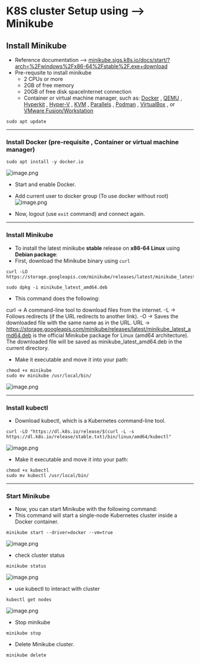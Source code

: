 # K8S cluster Setup using -->  Minikube



## Install Minikube


- Reference documentation --> [﻿minikube.sigs.k8s.io/docs/start/?arch=%2Fwindows%2Fx86-64%2Fstable%2F.exe+download](https://minikube.sigs.k8s.io/docs/start/?arch=%2Fwindows%2Fx86-64%2Fstable%2F.exe+download) 
- Pre-requsite to install minikube 
    -  2 CPUs or more
    - 2GB of free memory
    - 20GB of free disk spaceInternet connection
    - Container or virtual machine manager, such as: [﻿Docker](https://minikube.sigs.k8s.io/docs/drivers/docker/)  , [﻿QEMU](https://minikube.sigs.k8s.io/docs/drivers/qemu/)  , [﻿Hyperkit](https://minikube.sigs.k8s.io/docs/drivers/hyperkit/)  , [﻿Hyper-V](https://minikube.sigs.k8s.io/docs/drivers/hyperv/)  , [﻿KVM](https://minikube.sigs.k8s.io/docs/drivers/kvm2/)  , [﻿Parallels](https://minikube.sigs.k8s.io/docs/drivers/parallels/)  , [﻿Podman](https://minikube.sigs.k8s.io/docs/drivers/podman/)  , [﻿VirtualBox](https://minikube.sigs.k8s.io/docs/drivers/virtualbox/)  , or [﻿VMware Fusion/Workstation](https://minikube.sigs.k8s.io/docs/drivers/vmware/)  


```
sudo apt update
```
---

### Install Docker (pre-requisite  , Container or virtual machine manager)
```
sudo apt install -y docker.io
```
![image.png](https://eraser.imgix.net/workspaces/EJ3iJdJH120ujDdkAoyz/yuIy5hbLwHZ10ovGIULZ9qCXT8E3/OUhRoTW08weoJd9H3ngk0.png?ixlib=js-3.7.0 "image.png")

- Start and enable Docker.
- Add current user to docker group (To use docker without root)
![image.png](https://eraser.imgix.net/workspaces/EJ3iJdJH120ujDdkAoyz/yuIy5hbLwHZ10ovGIULZ9qCXT8E3/p_ro2zz__JDQfVOOeb4yz.png?ixlib=js-3.7.0 "image.png")

- Now, logout (use `exit`  command) and connect again.
---

### Install Minikube
- To install the latest minikube **stable** release on **x86-64** **Linux** using **Debian package**:
- First, download the Minikube binary using `curl` 
```
curl -LO https://storage.googleapis.com/minikube/releases/latest/minikube_latest_amd64.deb
```
```
sudo dpkg -i minikube_latest_amd64.deb
```
- This command does the following:

curl → A command-line tool to download files from the internet.
-L → Follows redirects (if the URL redirects to another link).
-O → Saves the downloaded file with the same name as in the URL.
URL → https://storage.googleapis.com/minikube/releases/latest/minikube_latest_amd64.deb is the official Minikube package for Linux (amd64 architecture).
The downloaded file will be saved as minikube_latest_amd64.deb in the current directory.


- Make it executable and move it into your path:
```
chmod +x minikube
sudo mv minikube /usr/local/bin/
```
![image.png](https://eraser.imgix.net/workspaces/EJ3iJdJH120ujDdkAoyz/yuIy5hbLwHZ10ovGIULZ9qCXT8E3/S0SZlthTirlLBZS8taCWn.png?ixlib=js-3.7.0 "image.png")

---

### Install kubectl
- Download kubectl, which is a Kubernetes command-line tool.
```
curl -LO "https://dl.k8s.io/release/$(curl -L -s https://dl.k8s.io/release/stable.txt)/bin/linux/amd64/kubectl"
```
![image.png](https://eraser.imgix.net/workspaces/EJ3iJdJH120ujDdkAoyz/yuIy5hbLwHZ10ovGIULZ9qCXT8E3/UBaJgDhICDQ8Ka_tUOypX.png?ixlib=js-3.7.0 "image.png")

- Make it executable and move it into your path:
```
chmod +x kubectl
sudo mv kubectl /usr/local/bin/
```
---

### Start Minikube
- Now, you can start Minikube with the following command:
- This command will start a single-node Kubernetes cluster inside a Docker container.
```
minikube start --driver=docker --vm=true
```
![image.png](https://eraser.imgix.net/workspaces/EJ3iJdJH120ujDdkAoyz/yuIy5hbLwHZ10ovGIULZ9qCXT8E3/WLalPXBd7tQsA4T6XLBNp.png?ixlib=js-3.7.0 "image.png")

- check cluster status
```
minikube status
```
![image.png](https://eraser.imgix.net/workspaces/EJ3iJdJH120ujDdkAoyz/yuIy5hbLwHZ10ovGIULZ9qCXT8E3/fe5Pvwj7-Wf1MmcM1Ct-o.png?ixlib=js-3.7.0 "image.png")



- use kubectl to interact with cluster
```
kubectl get nodes
```
![image.png](https://eraser.imgix.net/workspaces/EJ3iJdJH120ujDdkAoyz/yuIy5hbLwHZ10ovGIULZ9qCXT8E3/qDlBY8SvrPkwZ1hsOzRph.png?ixlib=js-3.7.0 "image.png")

- Stop minikube
```
minikube stop
```
- Delete Minikube cluster.
```
minikube delete
```


